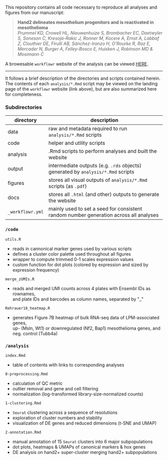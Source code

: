This repository contains all code necessary to reproduce all analyses and figures from our manuscript:

> **Hand2 delineates mesothelium progenitors and is reactivated in mesothelioma**  
*Prummel KD, Crowell HL, Nieuwenhuize S, Brombacher EC, Daetwyler S, Soneson C, Kresoja-Rakic J, Ronner M, Kocere A, Ernst A, Labbaf Z, Clouthier DE, Firulli AB, Sánchez-Iranzo H, O’Rourke R, Raz E, Mercader N, Burger A, Felley-Bosco E, Huisken J, Robinson MD & Mosimann C*

A browesable `workflowr` website of the analysis can be viewed [HERE](https://htmlpreview.github.io/?https://github.com/HelenaLC/Pummel_et_al-hand2_LPM/blob/master/docs/index.html).

***

It follows a brief description of the directories and scripts contained herein. The contents of each `analysis/*.Rmd` script may be viewed on the landing page of the `workflowr` website (link above), but are also summarized here for completeness.

### Subdirectories

directory | description
----------|------------
data | raw and metadata required to run `analysis/*.Rmd` scripts
code | helper and utility scripts
analysis | .Rmd scripts to perform analyses and built the website
output | intermediate outputs (e.g. `.rds` objects) <br> generated by `analysis/*.Rmd` scripts
figures | stores all visual outputs of `analysis/*.Rmd` scripts (as `.pdf`)
docs | stores all `.html` (and other) outputs to generate the website
`_workflowr.yml` | mainly used to set a seed for consistent <br> random number generation across all analyses

### `/code`

`utils.R`

- reads in cannonical marker genes used by various scripts
- defines a cluster color palette used throughout all figures
- wrapper to compute trimmed 0-1 scales expression values
- custom function for dot plots (colored by expression and sized by expression frequency)

`merge_zUMIs.R`

- reads and merged UMI counts across 4 plates with Ensembl IDs as rownames,  
and plate IDs and barcodes as column names, separated by "_"

`Rehrauer18_heatmap.R`

- generates Figure 7B heatmap of bulk RNA-seq data of LPM-associated genes,  
up- (Msln, Wt1) or downregulated (Nf2, Bap1) mesothelioma genes, and neg. control (Tubb4a) 

### `/analysis`

`index.Rmd`  

- table of contents with links to corresponding analyses

`0-preprocessing.Rmd`

- calculation of QC metric
- outlier removal and gene and cell filtering
- normalization (log-transformed library-size-normalized counts)

`1-clustering.Rmd`

- `Seurat` clustering across a sequence of resolutions
- exploration of cluster numbers and stability 
- visualization of DE genes and reduced dimensions (t-SNE and UMAP)

`2-annotation.Rmd` 

- manual annotation of 15 `Seurat` clusters into 6 major subpopulations
- dot plots, heatmaps & UMAPs of canonical markers & hox genes
- DE analysis on hand2+ super-cluster merging hand2+ subpopulations
